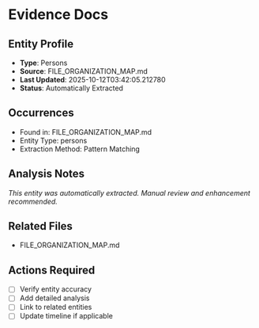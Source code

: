 # Evidence Docs

## Entity Profile
- **Type**: Persons
- **Source**: FILE_ORGANIZATION_MAP.md
- **Last Updated**: 2025-10-12T03:42:05.212780
- **Status**: Automatically Extracted

## Occurrences
- Found in: FILE_ORGANIZATION_MAP.md
- Entity Type: persons
- Extraction Method: Pattern Matching

## Analysis Notes
*This entity was automatically extracted. Manual review and enhancement recommended.*

## Related Files
- FILE_ORGANIZATION_MAP.md

## Actions Required
- [ ] Verify entity accuracy
- [ ] Add detailed analysis
- [ ] Link to related entities
- [ ] Update timeline if applicable
